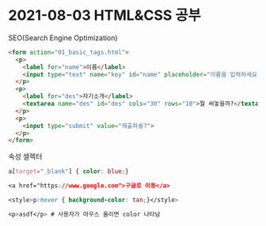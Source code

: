 # 2021-08-03 HTML&CSS 공부

SEO(Search Engine Optimization)



```html
<form action="01_basic_tags.html">
  <p>
    <label for="name">이름</label>
    <input type="text" name="key" id="name" placeholder="이름을 입력하세요." value="박종훈">
  </p>
  <p>
    <label for="des">자기소개</label>
    <textarea name="des" id="des" cols="30" rows="10">뭘 써놓을까?</textarea>
  </p>
  <p>
    <input type="submit" value="제출하쉴?">
  </p>
</form>
```



속성 셀렉터

```css
a[target="_blank"] { color: blue;}

<a href="https://www.google.com">구글로 이동</a>
```



```css
<style>p:hover { background-color: tan;}</style>

<p>asdf</p> # 사용자가 마우스 올리면 color 나타남
```

